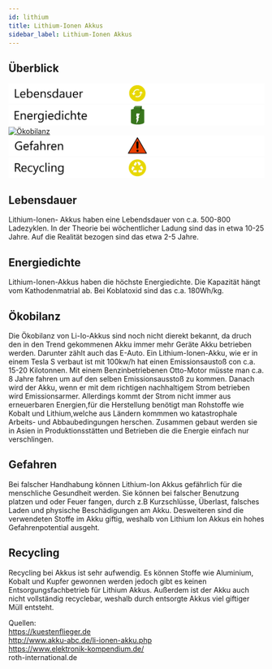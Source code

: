 ```yaml
---
id: lithium
title: Lithium-Ionen Akkus
sidebar_label: Lithium-Ionen Akkus
---
```


## Überblick

[![Lebensdauer](assets/lebensdauer_gelb.png)](#lebensdauer)
[![Energiedichte](assets/Energiedichte_voll.png)](#energiedichte)
[![Ökobilanz](assets/Ökobilanz_rot.png)](#ökobilanz)
[![Gefahren](assets/Gefahren_rot.png)](#gefahren)
[![Recycling](assets/Recycling_gelb.png)](#recycling)

## Lebensdauer

Lithium-Ionen- Akkus haben eine Lebendsdauer von c.a. 500-800 Ladezyklen. In der Theorie bei wöchentlicher Ladung sind das in etwa 10-25 Jahre. Auf die Realität bezogen sind das etwa 2-5 Jahre.

## Energiedichte

Lithium-Ionen-Akkus haben die höchste Energiedichte. Die Kapazität hängt vom Kathodenmatrial ab. Bei Koblatoxid sind das c.a. 180Wh/kg.

## Ökobilanz

Die Ökobilanz von Li-Io-Akkus sind noch nicht dierekt bekannt, da druch den in den Trend gekommenen Akku immer mehr Geräte Akku betrieben werden. Darunter zählt auch das E-Auto. Ein Lithium-Ionen-Akku, wie er in einem Tesla S verbaut ist mit 100kw/h hat einen Emissionsaustoß con c.a. 15-20 Kilotonnen. Mit einem Benzinbetriebenen Otto-Motor müsste man c.a. 8 Jahre fahren um auf den selben Emissionsausstoß zu kommen. Danach wird der Akku, wenn er mit dem richtigen nachhaltigem Strom betrieben wird Emissionsarmer. Allerdings kommt der Strom nicht immer aus erneuerbaren Energien,für die Herstellung benötigt man Rohstoffe wie Kobalt und Lithium,welche aus Ländern kommmen wo katastrophale Arbeits- und Abbaubedingungen herschen. Zusammen gebaut werden sie in Asien in Produktionsstätten und Betrieben die die Energie einfach nur verschlingen. 

## Gefahren

Bei falscher Handhabung können Lithium-Ion Akkus gefährlich für die 
menschliche Gesundheit werden. Sie können bei falscher Benutzung platzen 
und oder Feuer fangen, durch z.B Kurzschlüsse, Überlast, falsches Laden und physische
Beschädigungen am Akku. Desweiteren sind die verwendeten Stoffe im Akku giftig, weshalb von Lithium Ion Akkus ein hohes Gefahrenpotential ausgeht.

## Recycling

Recycling bei Akkus ist sehr aufwendig. Es können Stoffe wie Aluminium, Kobalt und Kupfer 
gewonnen werden jedoch gibt es keinen Entsorgungsfachbetrieb für Lithium Akkus.
Außerdem ist der Akku auch nicht vollständig recyclebar, weshalb durch entsorgte Akkus viel 
giftiger Müll entsteht.

Quellen:<br/>
https://kuestenflieger.de<br/>
http://www.akku-abc.de/li-ionen-akku.php<br/>
https://www.elektronik-kompendium.de/<br/>
roth-international.de 